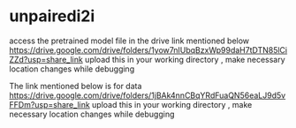 # unpairedi2i
access the pretrained model file in the drive link mentioned below
https://drive.google.com/drive/folders/1yow7nIUbqBzxWp99daH7tDTN85lCiZZd?usp=share_link
upload this in your working directory , make necessary location changes while debugging

The link mentioned below is for data 
https://drive.google.com/drive/folders/1jBAk4nnCBqYRdFuaQN56eaLJ9d5vFFDm?usp=share_link
upload this in your working directory , make necessary location changes while debugging
